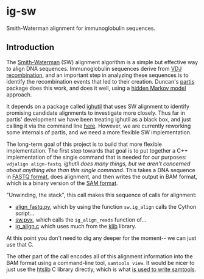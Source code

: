 # ig-sw

Smith-Waterman alignment for immunoglobulin sequences.

## Introduction

The [Smith-Waterman](https://en.wikipedia.org/wiki/Smith%E2%80%93Waterman_algorithm) (SW) alignment algorithm is a simple but effective way to align DNA sequences.
Immunoglobulin sequences derive from [VDJ recombination](https://en.wikipedia.org/wiki/V(D)J_recombination), and an important step in analyzing these sequences is to identify the recombination events that led to their creation.
Duncan's [partis](https://github.com/psathyrella/partis) package does this work, and does it well, using a [hidden Markov model](https://en.wikipedia.org/wiki/Hidden_Markov_model) approach.

It depends on a package called [ighutil](https://github.com/cmccoy/ighutil) that uses SW alignment to identify promising candidate alignments to investigate more closely.
Thus far in partis' development we have been treating ighutil as a black box, and just calling it via the command line [here](https://github.com/psathyrella/partis/blob/a6737936ee9fd191271485843ca2014b7fc109a7/python/waterer.py#L227).
However, we are currently reworking some internals of partis, and we need a more flexible SW implementation.

The long-term goal of this project is to build that more flexible implementation.
The first step towards that goal is to put together a C++ implementation of the single command that is needed for our purposes: `vdjalign align-fastq`.
*ighutil does many things, but we aren't concerned about anything else than this single command.*
This takes a DNA sequence in [FASTQ format](https://en.wikipedia.org/wiki/FASTQ_format), does alignment, and then writes the output in BAM format, which is a binary version of the [SAM format](https://samtools.github.io/hts-specs/SAMv1.pdf).

"Unwinding, the stack", this call makes this sequence of calls for alignment:
* [align_fastq.py](https://github.com/cmccoy/ighutil/blob/master/python/vdjalign/subcommands/align_fastq.py), which by using the function `sw.ig_align` calls the Cython script...
* [sw.pyx](https://github.com/cmccoy/ighutil/blob/master/python/vdjalign/sw.pyx), which calls the `ig_align_reads` function of...
* [ig_align.c](https://github.com/cmccoy/ighutil/blob/master/python/src/ig_align.c) which uses much from the [klib](https://github.com/attractivechaos/klib) library.

At this point you don't need to dig any deeper for the moment-- we can just use that C.

The other part of the call encodes all of this alignment information into the BAM format using a command-line tool, `samtools view`.
It would be nicer to just use the [htslib](https://github.com/samtools/htslib) C library directly, which is what [is used to write samtools](https://github.com/samtools/samtools/blob/develop/sam_view.c#L231).
